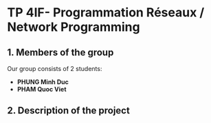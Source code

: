 # TP 4IF- Programmation Réseaux / Network Programming
## 1. Members of the group
Our group consists of 2 students:
- **PHUNG Minh Duc**
- **PHAM Quoc Viet**
## 2. Description of the project
